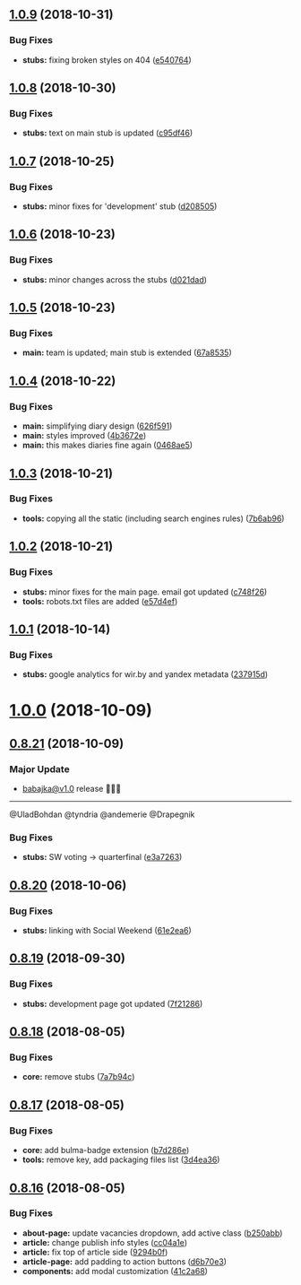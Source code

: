 ## [1.0.9](https://github.com/babajka/babajka-markup/compare/v1.0.8...v1.0.9) (2018-10-31)


### Bug Fixes

* **stubs:** fixing broken styles on 404 ([e540764](https://github.com/babajka/babajka-markup/commit/e540764))

## [1.0.8](https://github.com/babajka/babajka-markup/compare/v1.0.7...v1.0.8) (2018-10-30)


### Bug Fixes

* **stubs:** text on main stub is updated ([c95df46](https://github.com/babajka/babajka-markup/commit/c95df46))

## [1.0.7](https://github.com/babajka/babajka-markup/compare/v1.0.6...v1.0.7) (2018-10-25)


### Bug Fixes

* **stubs:** minor fixes for 'development' stub ([d208505](https://github.com/babajka/babajka-markup/commit/d208505))

## [1.0.6](https://github.com/babajka/babajka-markup/compare/v1.0.5...v1.0.6) (2018-10-23)


### Bug Fixes

* **stubs:** minor changes across the stubs ([d021dad](https://github.com/babajka/babajka-markup/commit/d021dad))

## [1.0.5](https://github.com/babajka/babajka-markup/compare/v1.0.4...v1.0.5) (2018-10-23)


### Bug Fixes

* **main:** team is updated; main stub is extended ([67a8535](https://github.com/babajka/babajka-markup/commit/67a8535))

## [1.0.4](https://github.com/babajka/babajka-markup/compare/v1.0.3...v1.0.4) (2018-10-22)


### Bug Fixes

* **main:** simplifying diary design ([626f591](https://github.com/babajka/babajka-markup/commit/626f591))
* **main:** styles improved ([4b3672e](https://github.com/babajka/babajka-markup/commit/4b3672e))
* **main:** this makes diaries fine again ([0468ae5](https://github.com/babajka/babajka-markup/commit/0468ae5))

## [1.0.3](https://github.com/babajka/babajka-markup/compare/v1.0.2...v1.0.3) (2018-10-21)


### Bug Fixes

* **tools:** copying all the static (including search engines rules) ([7b6ab96](https://github.com/babajka/babajka-markup/commit/7b6ab96))

## [1.0.2](https://github.com/babajka/babajka-markup/compare/v1.0.1...v1.0.2) (2018-10-21)


### Bug Fixes

* **stubs:** minor fixes for the main page. email got updated ([c748f26](https://github.com/babajka/babajka-markup/commit/c748f26))
* **tools:** robots.txt files are added ([e57d4ef](https://github.com/babajka/babajka-markup/commit/e57d4ef))

## [1.0.1](https://github.com/babajka/babajka-markup/compare/v1.0.0...v1.0.1) (2018-10-14)


### Bug Fixes

* **stubs:** google analytics for wir.by and yandex metadata ([237915d](https://github.com/babajka/babajka-markup/commit/237915d))

# [1.0.0](https://github.com/babajka/babajka-markup/compare/v0.8.21...v1.0.0) (2018-10-09)

## [0.8.21](https://github.com/babajka/babajka-markup/compare/v0.8.20...v0.8.21) (2018-10-09)

### Major Update
- babajka@v1.0 release 🎉🎉🎉

----

@UladBohdan @tyndria @andemerie @Drapegnik

### Bug Fixes

* **stubs:** SW voting -> quarterfinal ([e3a7263](https://github.com/babajka/babajka-markup/commit/e3a7263))

## [0.8.20](https://github.com/babajka/babajka-markup/compare/v0.8.19...v0.8.20) (2018-10-06)


### Bug Fixes

* **stubs:** linking with Social Weekend ([61e2ea6](https://github.com/babajka/babajka-markup/commit/61e2ea6))

## [0.8.19](https://github.com/babajka/babajka-markup/compare/v0.8.18...v0.8.19) (2018-09-30)


### Bug Fixes

* **stubs:** development page got updated ([7f21286](https://github.com/babajka/babajka-markup/commit/7f21286))

## [0.8.18](https://github.com/babajka/babajka-markup/compare/v0.8.17...v0.8.18) (2018-08-05)


### Bug Fixes

* **core:** remove stubs ([7a7b94c](https://github.com/babajka/babajka-markup/commit/7a7b94c))

## [0.8.17](https://github.com/babajka/babajka-markup/compare/v0.8.16...v0.8.17) (2018-08-05)


### Bug Fixes

* **core:** add bulma-badge extension ([b7d286e](https://github.com/babajka/babajka-markup/commit/b7d286e))
* **tools:** remove key, add packaging files list ([3d4ea36](https://github.com/babajka/babajka-markup/commit/3d4ea36))

## [0.8.16](https://github.com/babajka/babajka-markup/compare/v0.8.15...v0.8.16) (2018-08-05)

### Bug Fixes

- **about-page:** update vacancies dropdown, add active class ([b250abb](https://github.com/babajka/babajka-markup/commit/b250abb))
- **article:** change publish info styles ([cc04a1e](https://github.com/babajka/babajka-markup/commit/cc04a1e))
- **article:** fix top of article side ([9294b0f](https://github.com/babajka/babajka-markup/commit/9294b0f))
- **article-page:** add padding to action buttons ([d6b70e3](https://github.com/babajka/babajka-markup/commit/d6b70e3))
- **components:** add modal customization ([41c2a68](https://github.com/babajka/babajka-markup/commit/41c2a68))
